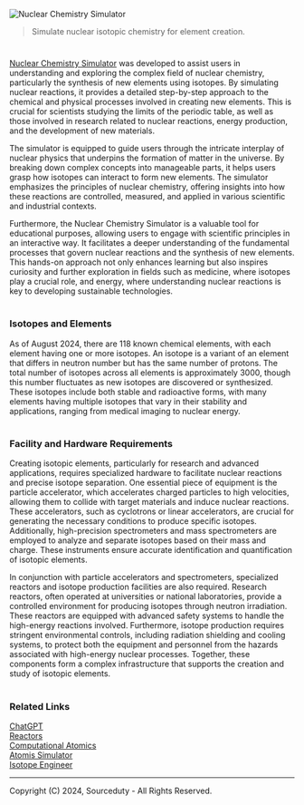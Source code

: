 ![Nuclear Chemistry Simulator](https://github.com/user-attachments/assets/c6b46917-c87e-46b9-95f7-c7b48aa5a2e9)

> Simulate nuclear isotopic chemistry for element creation.

#

[Nuclear Chemistry Simulator](https://chatgpt.com/g/g-KaoQIF4e8-nuclear-chemistry-simulator) was developed to assist users in understanding and exploring the complex field of nuclear chemistry, particularly the synthesis of new elements using isotopes. By simulating nuclear reactions, it provides a detailed step-by-step approach to the chemical and physical processes involved in creating new elements. This is crucial for scientists studying the limits of the periodic table, as well as those involved in research related to nuclear reactions, energy production, and the development of new materials.

The simulator is equipped to guide users through the intricate interplay of nuclear physics that underpins the formation of matter in the universe. By breaking down complex concepts into manageable parts, it helps users grasp how isotopes can interact to form new elements. The simulator emphasizes the principles of nuclear chemistry, offering insights into how these reactions are controlled, measured, and applied in various scientific and industrial contexts.

Furthermore, the Nuclear Chemistry Simulator is a valuable tool for educational purposes, allowing users to engage with scientific principles in an interactive way. It facilitates a deeper understanding of the fundamental processes that govern nuclear reactions and the synthesis of new elements. This hands-on approach not only enhances learning but also inspires curiosity and further exploration in fields such as medicine, where isotopes play a crucial role, and energy, where understanding nuclear reactions is key to developing sustainable technologies.

#
### Isotopes and Elements

As of August 2024, there are 118 known chemical elements, with each element having one or more isotopes. An isotope is a variant of an element that differs in neutron number but has the same number of protons. The total number of isotopes across all elements is approximately 3000, though this number fluctuates as new isotopes are discovered or synthesized. These isotopes include both stable and radioactive forms, with many elements having multiple isotopes that vary in their stability and applications, ranging from medical imaging to nuclear energy.

#
### Facility and Hardware Requirements

Creating isotopic elements, particularly for research and advanced applications, requires specialized hardware to facilitate nuclear reactions and precise isotope separation. One essential piece of equipment is the particle accelerator, which accelerates charged particles to high velocities, allowing them to collide with target materials and induce nuclear reactions. These accelerators, such as cyclotrons or linear accelerators, are crucial for generating the necessary conditions to produce specific isotopes. Additionally, high-precision spectrometers and mass spectrometers are employed to analyze and separate isotopes based on their mass and charge. These instruments ensure accurate identification and quantification of isotopic elements.

In conjunction with particle accelerators and spectrometers, specialized reactors and isotope production facilities are also required. Research reactors, often operated at universities or national laboratories, provide a controlled environment for producing isotopes through neutron irradiation. These reactors are equipped with advanced safety systems to handle the high-energy reactions involved. Furthermore, isotope production requires stringent environmental controls, including radiation shielding and cooling systems, to protect both the equipment and personnel from the hazards associated with high-energy nuclear processes. Together, these components form a complex infrastructure that supports the creation and study of isotopic elements.

#
### Related Links

[ChatGPT](https://github.com/sourceduty/ChatGPT)
<br>
[Reactors](https://github.com/sourceduty/Reactors)
<br>
[Computational Atomics](https://github.com/sourceduty/Computational_Atomics)
<br>
[Atomis Simulator](https://github.com/sourceduty/Atomic_Simulator)
<br>
[Isotope Engineer](https://github.com/sourceduty/Isotope_Engineer)

***
Copyright (C) 2024, Sourceduty - All Rights Reserved.
